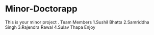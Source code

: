 # Minor-Doctorapp
This is your minor project .
Team Members 
1.Sushil Bhatta
2.Samriddha Singh
3.Rajendra Rawal
4.Sulav Thapa
 Enjoy